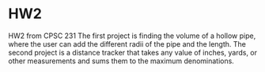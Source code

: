 # HW2
HW2 from CPSC 231
The first project is finding the volume of a hollow pipe, where the user can add the different radii of the pipe and the length. The second project is a distance tracker that takes
any value of inches, yards, or other measurements and sums them to the maximum denominations. 
